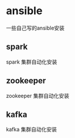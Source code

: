 # ansible
一些自己写的ansible安装

## spark
spark 集群自动化安装

## zookeeper
zookeeper 集群自动化安装

## kafka
kafka 集群自动化安装
